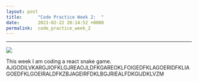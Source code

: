 ```yaml
---
layout: post
title:      "Code Practice Week 2:  "
date:       2021-02-22 20:14:52 +0000
permalink:  code_practice_week_2
---
```


------------------------------------------------------------------------------------------------------------

![](https://media.giphy.com/media/4Zo41lhzKt6iZ8xff9/giphy.gif)


This week I am coding a react snake game. 
AJGODILVKARGJIOFKLGJREAOJLDFKGAREOKLFOIGEDFKLAGOERIDFKLIAGOEDFKLGOEIRALDFKZBJAGEIRFDKLBGJRIEALFDKGIJDKLVZM


